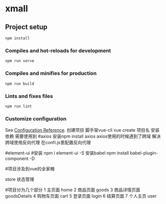 # xmall

## Project setup
```
npm install
```

### Compiles and hot-reloads for development
```
npm run serve
```

### Compiles and minifies for production
```
npm run build
```

### Lints and fixes files
```
npm run lint
```

### Customize configuration
See [Configuration Reference](https://cli.vuejs.org/config/).
创建项目 脚手架vue-cli
vue create 项目名
安装依赖
需要使用到
#axios 安装npm install axios
  axios使用的时候遇到了跨域 解决跨域使用反向代理 在confi.js里配置反向代理

#element-ui
#安装 npm i element-ui -S
安装babel  npm install babel-plugin-component -D

#项目涉及到vue的全家桶


store 状态管理



#项目分为几个部分
1 主页面        home
2 商品页面      goods
3 商品详情页面  goodsDetails
4 购物车页面    cart
5 登录页面      login
6 结算页面
7 个人主页      user